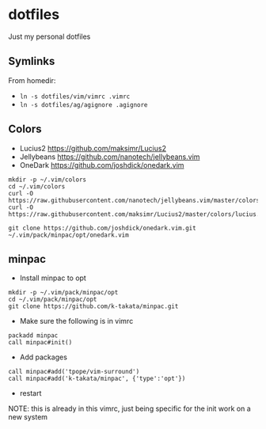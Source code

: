 # dotfiles
Just my personal dotfiles

## Symlinks
From homedir:
* `ln -s dotfiles/vim/vimrc .vimrc`
* `ln -s dotfiles/ag/agignore .agignore`

## Colors
* Lucius2 https://github.com/maksimr/Lucius2
* Jellybeans https://github.com/nanotech/jellybeans.vim
* OneDark https://github.com/joshdick/onedark.vim

```
mkdir -p ~/.vim/colors
cd ~/.vim/colors
curl -O https://raw.githubusercontent.com/nanotech/jellybeans.vim/master/colors/jellybeans.vim
curl -O https://raw.githubusercontent.com/maksimr/Lucius2/master/colors/lucius.vim

git clone https://github.com/joshdick/onedark.vim.git ~/.vim/pack/minpac/opt/onedark.vim
```

## minpac
* Install minpac to opt
```
mkdir -p ~/.vim/pack/minpac/opt
cd ~/.vim/pack/minpac/opt
git clone https://github.com/k-takata/minpac.git
```
* Make sure the following is in vimrc
```
packadd minpac
call minpac#init()
```
* Add packages
```
call minpac#add('tpope/vim-surround')
call minpac#add('k-takata/minpac', {'type':'opt'})
```
* restart

NOTE: this is already in this vimrc, just being specific for the init work on a new system
